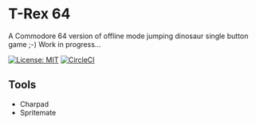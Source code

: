 # T-Rex 64
A Commodore 64 version of offline mode jumping dinosaur single button game ;-) Work in progress...

[![License: MIT](https://img.shields.io/badge/License-MIT-yellow.svg)](https://opensource.org/licenses/MIT)
[![CircleCI](https://circleci.com/gh/maciejmalecki/trex64/tree/develop.svg?style=svg)](https://circleci.com/gh/maciejmalecki/trex64/tree/develop)

## Tools

* Charpad
* Spritemate

